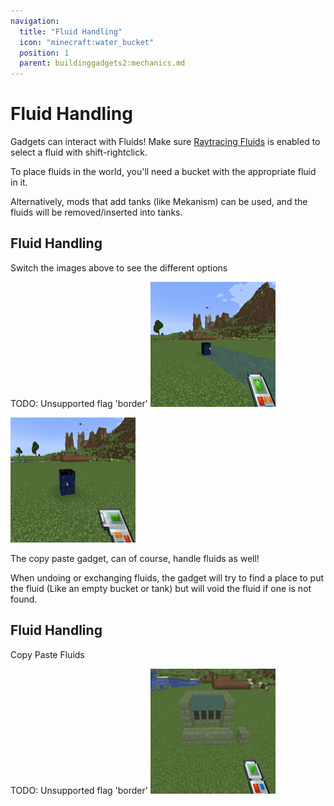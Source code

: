 ```yaml
---
navigation:
  title: "Fluid Handling"
  icon: "minecraft:water_bucket"
  position: 1
  parent: buildinggadgets2:mechanics.md
---
```


# Fluid Handling

Gadgets can interact with Fluids! Make sure [Raytracing Fluids](./mech_raytrace_fluids.md) is enabled to select a fluid with shift-rightclick. 

To place fluids in the world, you'll need a bucket with the appropriate fluid in it. 

Alternatively, mods that add tanks (like Mekanism) can be used, and the fluids will be removed/inserted into tanks.

## Fluid Handling

Switch the images above to see the different options

TODO: Unsupported flag 'border'
![](fluidhandling1.png)

![](fluidhandling2.png)

The copy paste gadget, can of course, handle fluids as well!

When undoing or exchanging fluids, the gadget will try to find a place to put the fluid (Like an empty bucket or tank) but will void the fluid if one is not found.

## Fluid Handling

Copy Paste Fluids

TODO: Unsupported flag 'border'
![](fluidhandling3.png)

